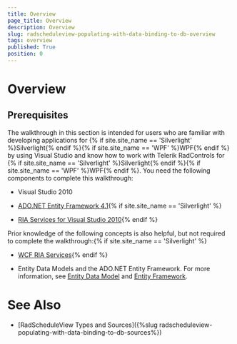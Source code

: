 ```yaml
---
title: Overview
page_title: Overview
description: Overview
slug: radscheduleview-populating-with-data-binding-to-db-overview
tags: overview
published: True
position: 0
---
```


# Overview



## Prerequisites

The walkthrough in this section is intended for users who are familiar with developing applications for {% if site.site_name == 'Silverlight' %}Silverlight{% endif %}{% if site.site_name == 'WPF' %}WPF{% endif %} by using Visual Studio and know how to work with Telerik RadControls for {% if site.site_name == 'Silverlight' %}Silverlight{% endif %}{% if site.site_name == 'WPF' %}WPF{% endif %}. You need the following components to complete this walkthrough:

* Visual Studio 2010

* [ADO.NET Entity Framework 4.1](http://www.microsoft.com/download/en/details.aspx?displaylang=en&id=26825){% if site.site_name == 'Silverlight' %}

* [RIA Services for Visual Studio 2010](http://www.microsoft.com/en-us/download/details.aspx?id=28357){% endif %}

Prior knowledge of the following concepts is also helpful, but not required to complete the walkthrough:{% if site.site_name == 'Silverlight' %}

* [WCF RIA Services](http://msdn.microsoft.com/en-us/library/ee707344%28v=VS.91%29.aspx){% endif %}

* Entity Data Models and the ADO.NET Entity Framework. For more information, see 
      		[Entity Data Model](http://msdn.microsoft.com/en-us/library/ee382825.aspx)
      		and [Entity Framework](http://msdn.microsoft.com/en-us/library/aa697427%28VS.80%29.aspx).
      		

# See Also

 * [RadScheduleView Types and Sources]({%slug radscheduleview-populating-with-data-binding-to-db-sources%})
